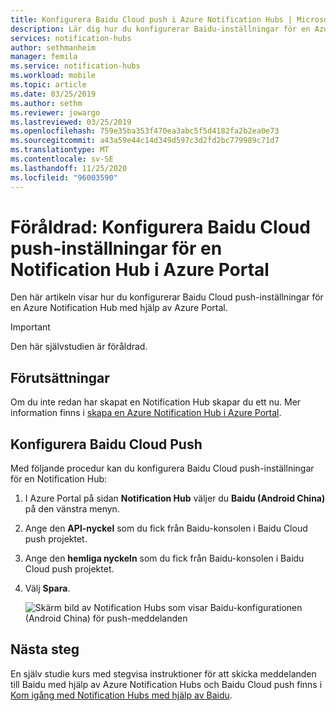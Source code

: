 ```yaml
---
title: Konfigurera Baidu Cloud push i Azure Notification Hubs | Microsoft Docs
description: Lär dig hur du konfigurerar Baidu-inställningar för en Azure Notification Hub.
services: notification-hubs
author: sethmanheim
manager: femila
ms.service: notification-hubs
ms.workload: mobile
ms.topic: article
ms.date: 03/25/2019
ms.author: sethm
ms.reviewer: jowargo
ms.lastreviewed: 03/25/2019
ms.openlocfilehash: 759e35ba353f470ea3abc5f5d4182fa2b2ea0e73
ms.sourcegitcommit: a43a59e44c14d349d597c3d2fd2bc779989c71d7
ms.translationtype: MT
ms.contentlocale: sv-SE
ms.lasthandoff: 11/25/2020
ms.locfileid: "96003590"
---
```

# <a name="deprecated-configure-baidu-cloud-push-settings-for-a-notification-hub-in-the-azure-portal"></a>Föråldrad: Konfigurera Baidu Cloud push-inställningar för en Notification Hub i Azure Portal

Den här artikeln visar hur du konfigurerar Baidu Cloud push-inställningar för en Azure Notification Hub med hjälp av Azure Portal.

> [!IMPORTANT]
> Den här självstudien är föråldrad. 

## <a name="prerequisites"></a>Förutsättningar
Om du inte redan har skapat en Notification Hub skapar du ett nu. Mer information finns i [skapa en Azure Notification Hub i Azure Portal](create-notification-hub-portal.md). 

## <a name="configure-baidu-cloud-push"></a>Konfigurera Baidu Cloud Push
Med följande procedur kan du konfigurera Baidu Cloud push-inställningar för en Notification Hub:

1. I Azure Portal på sidan **Notification Hub** väljer du **Baidu (Android China)** på den vänstra menyn. 
2. Ange den **API-nyckel** som du fick från Baidu-konsolen i Baidu Cloud push projektet. 
3. Ange den **hemliga nyckeln** som du fick från Baidu-konsolen i Baidu Cloud push projektet. 
4. Välj **Spara**. 

    ![Skärm bild av Notification Hubs som visar Baidu-konfigurationen (Android China) för push-meddelanden](./media/notification-hubs-baidu-get-started/AzureNotificationServicesBaidu.png)

## <a name="next-steps"></a>Nästa steg
En själv studie kurs med stegvisa instruktioner för att skicka meddelanden till Baidu med hjälp av Azure Notification Hubs och Baidu Cloud push finns i [Kom igång med Notification Hubs med hjälp av Baidu](notification-hubs-baidu-china-android-notifications-get-started.md).
